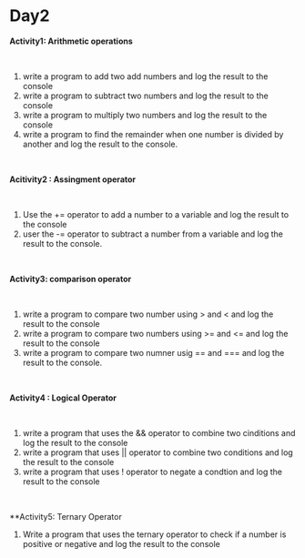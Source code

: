# Day2 
**Activity1: Arithmetic operations**

<br>

1.  write a program to add two add numbers and log the result to the console
2.  write a program to subtract two numbers and log the result to the console
3.  write a program to multiply two numbers and log the result to the console
4.  write a program to find the remainder when one number is divided by another and log the result to the console.

<br>

**Acitivity2 : Assingment operator**

<br>

1. Use the += operator to add a number to a variable and log the result to the console
2. user the -= operator to subtract a number from a variable and log the result to the console.
<br>

**Activity3: comparison operator**

<br>

1. write a program to compare two number using > and < and log the result to the console
2. write a program to compare two numbers using >= and <=  and log the result to the console
3. write a program to compare two numner usig == and === and log the result to the console.

<br>

**Activity4 : Logical Operator**

<br>

1. write a program that uses the && operator to combine two cinditions and log the result to the console
2. write a program that uses || operator to combine two conditions and log the result to the console
3. write a program that uses ! operator to negate a condtion and log the result to the console

<br>

**Activity5: Ternary Operator
<br>

1. Write a program that uses the ternary operator to check if a number is positive or negative and log the result to the console